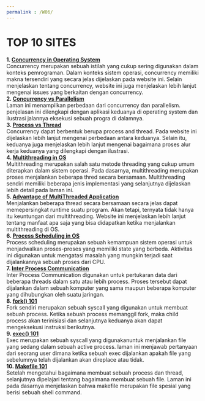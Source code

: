 ```yaml
---
permalink : /W06/
---
```


# TOP 10 SITES
**1. [Concurrency in Operating System](https://www.geeksforgeeks.org/concurrency-in-operating-system/)**<br />
Concurrency merupakan sebuah istilah yang cukup sering digunakan dalam konteks pemrograman. Dalam konteks sistem operasi, concurrency memiliki makna tersendiri yang secara jelas dijelaskan pada website ini. Selain menjelaskan tentang concurrency, website ini juga menjelaskan lebih lanjut mengenai issues yang berkaitan dengan concurrency.<br />
**2. [Concurrency vs Parallelism](http://tutorials.jenkov.com/java-concurrency/concurrency-vs-parallelism.html)**<br />
 Laman ini menampilkan perbedaan dari concurrency dan parallelism. penjelasan ini dilengkapi dengan aplikasi keduanya di operating system dan ilustrasi jalannya eksekusi sebuah progra di dalamnya.<br />
**3. [Process vs Thread](https://www.backblaze.com/blog/whats-the-diff-programs-processes-and-threads/)**<br />
Concurrency dapat berbentuk berupa process and thread. Pada website ini dijelaskan lebih lanjut mengenai perbedaan antara keduanya. Selain itu, keduanya juga menjelaskan lebih lanjut mengenai bagaimana proses alur kerja keduanya yang dilengkapi dengan ilustrasi.<br />
**4. [Multithreading in OS](https://afteracademy.com/blog/what-is-the-concept-of-multithreading-in-os-and-what-are-its-benefits)**<br />
Multithreading merupakan salah satu metode threading yang cukup umum diterapkan dalam sistem operasi. Pada dasarnya, multithreading merupakan proses menjalankan beberapa thred secara bersamaan. Multithreading sendiri memiliki beberapa jenis implementasi yang selanjutnya dijelaskan lebih detail pada laman ini.<br />
**5. [Advantage of MultiThreaded Application](https://www.evaluationengineering.com/home/article/13000965/the-advantages-of-multithreaded-applications)**<br />
Menjalankan beberapa thread secara bersamaan secara jelas dapat memepersingkat runtime suatu program. Akan tetapi, ternyata tidak hanya itu keuntungan dari multithreading. Website ini menjelaskan lebih lanjut tentang manfaat apa saja yang bisa didapatkan ketika menjalankan multithreading di OS. <br />
**6. [Process Scheduling in OS](https://www.tutorialspoint.com/operating_system/os_process_scheduling.htm)**<br />
Process scheduling merupakan sebuah kemampuan sistem operasi untuk menjadwalkan proses-proses yang memiliki state yang berbeda. Aktivitas ini digunakan untuk mengatasi masalah yang mungkin terjadi saat dijalankannya sebuah proses dari CPU.<br />
**7. [Inter Process Communication](https://www.guru99.com/inter-process-communication-ipc.html)**<br />
Inter Process Communication digunakan untuk pertukaran data dari beberapa threads dalam satu atau lebih process. Proses tersebut dapat dijalankan dalam sebuah komputer yang sama maupun beberapa komputer yang dihubungkan oleh suatu jaringan.<br>
**8. [fork() 101](https://linuxhint.com/fork-system-call-linux/)**<br>
Fork sendiri merupakan sebuah syscall yang digunakan untuk membuat sebuah process. Ketika sebuah process memanggil fork, maka child process akan terinisiasi dan selanjutnya keduanya akan dapat mengeksekusi instruksi berikutnya.<br />
**9. [exec() 101](https://askubuntu.com/questions/525767/what-does-an-exec-command-do)**<br>
Exec merupakan sebuah syscall yang digunakanuntuk menjalankan file yang sedang dalam sebuah active process. laman ini menjawab pertanyaan dari seorang user dimana ketika sebuah exec dijalankan apakah file yang sebelumnya telah dijalankan akan direplace atau tidak.<br />
**10. [Makefile 101](https://opensource.com/article/18/8/what-how-makefile)**<br />
Setelah mengetahui bagaimana membuat sebuah process dan thread, selanjutnya dipelajari tentang bagaimana membuat sebuah file. Laman ini pada dasarnya menjelaskan bahwa makefile merupakan file spesial yang berisi sebuah shell command.<br />
